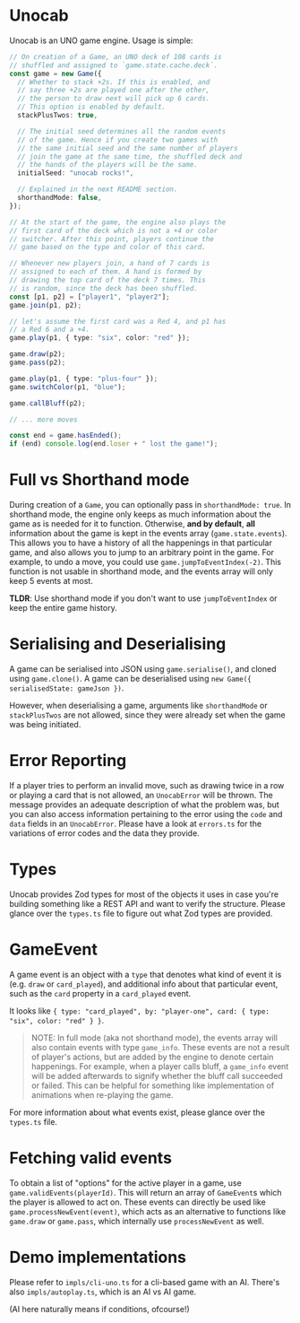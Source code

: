 # Unocab

Unocab is an UNO game engine. Usage is simple:

```typescript
// On creation of a Game, an UNO deck of 108 cards is
// shuffled and assigned to `game.state.cache.deck`.
const game = new Game({
  // Whether to stack +2s. If this is enabled, and
  // say three +2s are played one after the other,
  // the person to draw next will pick up 6 cards.
  // This option is enabled by default.
  stackPlusTwos: true,

  // The initial seed determines all the random events
  // of the game. Hence if you create two games with
  // the same initial seed and the same number of players
  // join the game at the same time, the shuffled deck and
  // the hands of the players will be the same.
  initialSeed: "unocab rocks!",

  // Explained in the next README section.
  shorthandMode: false,
});

// At the start of the game, the engine also plays the
// first card of the deck which is not a +4 or color
// switcher. After this point, players continue the
// game based on the type and color of this card.

// Whenever new players join, a hand of 7 cards is
// assigned to each of them. A hand is formed by
// drawing the top card of the deck 7 times. This
// is random, since the deck has been shuffled.
const [p1, p2] = ["player1", "player2"];
game.join(p1, p2);

// let's assume the first card was a Red 4, and p1 has
// a Red 6 and a +4.
game.play(p1, { type: "six", color: "red" });

game.draw(p2);
game.pass(p2);

game.play(p1, { type: "plus-four" });
game.switchColor(p1, "blue");

game.callBluff(p2);

// ... more moves

const end = game.hasEnded();
if (end) console.log(end.loser + " lost the game!");
```

# Full vs Shorthand mode

During creation of a `Game`, you can optionally pass in `shorthandMode: true`. In shorthand
mode, the engine only keeps as much information about the game as is needed for it to
function. Otherwise, **and by default**, **all** information about the game is kept in the events
array (`game.state.events`). This allows you to have a history of all the happenings in that
particular game, and also allows you to jump to an arbitrary point in the game. For example,
to undo a move, you could use `game.jumpToEventIndex(-2)`. This
function is not usable in shorthand mode, and the events array will only keep 5 events at most.

**TLDR**: Use shorthand mode if you don't want to use `jumpToEventIndex` or keep the entire game history.

# Serialising and Deserialising

A game can be serialised into JSON using `game.serialise()`, and cloned using `game.clone()`.
A game can be deserialised using `new Game({ serialisedState: gameJson })`.

However, when deserialising a game, arguments like `shorthandMode` or `stackPlusTwos` are not
allowed, since they were already set when the game was being initiated.

# Error Reporting

If a player tries to perform an invalid move, such as drawing twice in a row or playing a card
that is not allowed, an `UnocabError` will be thrown. The message provides an adequate description
of what the problem was, but you can also access information pertaining to the error using the `code` and `data` fields in an `UnocabError`. Please have a look at `errors.ts` for the variations of error codes and the data they provide.

# Types

Unocab provides Zod types for most of the objects it uses in case you're building something like a REST API and want to verify the structure. Please glance over the `types.ts` file to figure out what Zod types are provided.

# GameEvent

A game event is an object with a `type` that denotes what kind of event it is (e.g. `draw` or `card_played`), and additional info about that particular event, such as the `card` property in a `card_played` event.

It looks like `{ type: "card_played", by: "player-one", card: { type: "six", color: "red" } }`.

> NOTE: In full mode (aka not shorthand mode), the events array will also contain events with type `game_info`. These events are not a result of player's actions, but are added by the engine to denote certain happenings. For example, when a player calls bluff, a `game_info` event will be added afterwards to signify whether the bluff call succeeded or failed. This can be helpful for something like implementation of animations when re-playing the game.

For more information about what events exist, please glance over the `types.ts` file.

# Fetching valid events

To obtain a list of "options" for the active player in a game, use `game.validEvents(playerId)`.
This will return an array of `GameEvent`s which the player is allowed to act on. These events can
directly be used like `game.processNewEvent(event)`, which acts as an alternative to functions like
`game.draw` or `game.pass`, which internally use `processNewEvent` as well.

# Demo implementations

Please refer to `impls/cli-uno.ts` for a cli-based game with an AI.
There's also `impls/autoplay.ts`, which is an AI vs AI game.

(AI here naturally means if conditions, ofcourse!)
